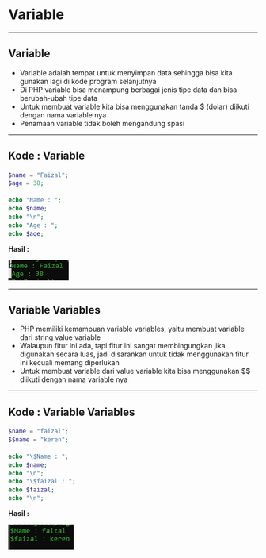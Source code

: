 # Variable

---

## Variable

- Variable adalah tempat untuk menyimpan data sehingga bisa kita gunakan lagi di kode program selanjutnya
- Di PHP variable bisa menampung berbagai jenis tipe data dan bisa berubah-ubah tipe data
- Untuk membuat variable kita bisa menggunakan tanda $ (dolar) diikuti dengan nama variable nya
- Penamaan variable tidak boleh mengandung spasi

---

## Kode : Variable

```php
$name = "Faizal";
$age = 38;

echo "Name : ";
echo $name;
echo "\n";
echo "Age : ";
echo $age;
```

**Hasil :**

![1](../assets/img/7/1.webp)

---

## Variable Variables

- PHP memiliki kemampuan variable variables, yaitu membuat variable dari string value variable
- Walaupun fitur ini ada, tapi fitur ini sangat membingungkan jika digunakan secara luas, jadi disarankan untuk tidak menggunakan fitur ini kecuali memang diperlukan
- Untuk membuat variable dari value variable kita bisa menggunakan $$ diikuti dengan nama variable nya

---

## Kode : Variable Variables

```php
$name = "faizal";
$$name = "keren";

echo "\$Name : ";
echo $name;
echo "\n";
echo "\$faizal : ";
echo $faizal;
echo "\n";
```

**Hasil :**

![2](../assets/img/7/2.webp)